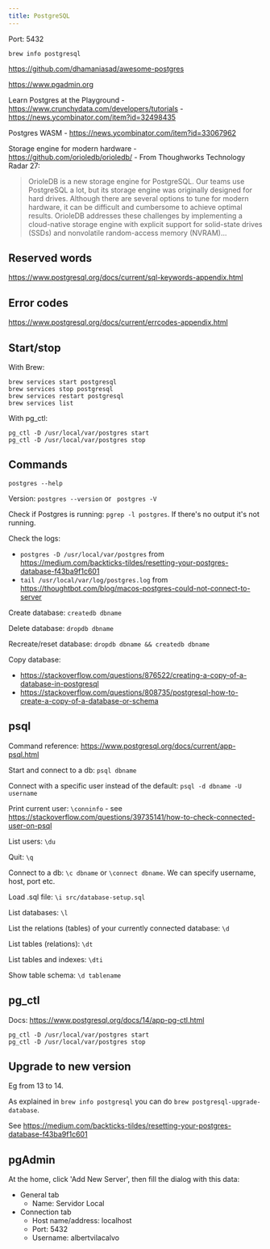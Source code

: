 ```yaml
---
title: PostgreSQL
---
```


Port: 5432

`brew info postgresql`

https://github.com/dhamaniasad/awesome-postgres

https://www.pgadmin.org

Learn Postgres at the Playground - https://www.crunchydata.com/developers/tutorials - https://news.ycombinator.com/item?id=32498435

Postgres WASM - https://news.ycombinator.com/item?id=33067962

Storage engine for modern hardware - https://github.com/orioledb/orioledb/ - From Thoughworks Technology Radar 27:

> OrioleDB is a new storage engine for PostgreSQL. Our teams use PostgreSQL a lot, but its
> storage engine was originally designed for hard drives. Although there are several options to tune
> for modern hardware, it can be difficult and cumbersome to achieve optimal results. OrioleDB
> addresses these challenges by implementing a cloud-native storage engine with explicit support
> for solid-state drives (SSDs) and nonvolatile random-access memory (NVRAM)...

## Reserved words

https://www.postgresql.org/docs/current/sql-keywords-appendix.html

## Error codes

https://www.postgresql.org/docs/current/errcodes-appendix.html

## Start/stop

With Brew:

```
brew services start postgresql
brew services stop postgresql
brew services restart postgresql
brew services list
```

With pg_ctl:

```
pg_ctl -D /usr/local/var/postgres start
pg_ctl -D /usr/local/var/postgres stop
```

## Commands

`postgres --help`

Version: `postgres --version` or ` postgres -V`

Check if Postgres is running: `pgrep -l postgres`. If there's no output it's not running.

Check the logs:

- `postgres -D /usr/local/var/postgres` from https://medium.com/backticks-tildes/resetting-your-postgres-database-f43ba9f1c601
- `tail /usr/local/var/log/postgres.log` from https://thoughtbot.com/blog/macos-postgres-could-not-connect-to-server

Create database: `createdb dbname`

Delete database: `dropdb dbname`

Recreate/reset database: `dropdb dbname && createdb dbname`

Copy database:

- https://stackoverflow.com/questions/876522/creating-a-copy-of-a-database-in-postgresql
- https://stackoverflow.com/questions/808735/postgresql-how-to-create-a-copy-of-a-database-or-schema

## psql

Command reference: https://www.postgresql.org/docs/current/app-psql.html

Start and connect to a db: `psql dbname`

Connect with a specific user instead of the default: `psql -d dbname -U username`

Print current user: `\conninfo` - see https://stackoverflow.com/questions/39735141/how-to-check-connected-user-on-psql

List users: `\du`

Quit: `\q`

Connect to a db: `\c dbname` or `\connect dbname`. We can specify username, host, port etc.

Load .sql file: `\i src/database-setup.sql`

List databases: `\l`

List the relations (tables) of your currently connected database: `\d`

List tables (relations): `\dt`

List tables and indexes: `\dti`

Show table schema: `\d tablename`

## pg_ctl

Docs: https://www.postgresql.org/docs/14/app-pg-ctl.html

```
pg_ctl -D /usr/local/var/postgres start
pg_ctl -D /usr/local/var/postgres stop
```

## Upgrade to new version

Eg from 13 to 14.

As explained in `brew info postgresql` you can do `brew postgresql-upgrade-database`.

See https://medium.com/backticks-tildes/resetting-your-postgres-database-f43ba9f1c601

## pgAdmin

At the home, click 'Add New Server', then fill the dialog with this data:

- General tab
  - Name: Servidor Local
- Connection tab
  - Host name/address: localhost
  - Port: 5432
  - Username: albertvilacalvo
